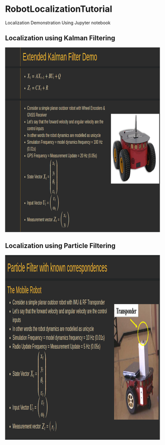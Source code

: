 # RobotLocalizationTutorial
Localization Demonstration Using Jupyter notebook

## Localization using Kalman Filtering
<p align="center">
  <img src="/images/KalmanFilterDemo.png" width="600" height="600" alt="Localization using Kalman Filter"/>
</p>

## Localization using Particle Filtering
<p align="center">
  <img src="/images/ParticleFilterDemo.png" width="600" height="600" alt="Localization using Particle Filter"/>
</p>
